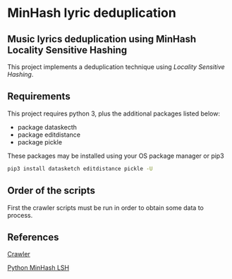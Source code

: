 # MinHash lyric deduplication
## Music lyrics deduplication using MinHash Locality Sensitive Hashing

This project implements a deduplication technique using *Locality Sensitive Hashing*. 

## Requirements
This project requires python 3, plus the additional packages listed below:

* package dataskecth
* package editdistance
* package pickle

These packages may be installed using your OS package manager or pip3


```sh
pip3 install datasketch editdistance pickle -U
```

## Order of the scripts
First the crawler scripts must be run in order to obtain some data to process.

## References

[Crawler](http://www.michaelnielsen.org/ddi/how-to-crawl-a-quarter-billion-webpages-in-40-hours/)

[Python MinHash LSH](https://github.com/ekzhu/datasketch)
